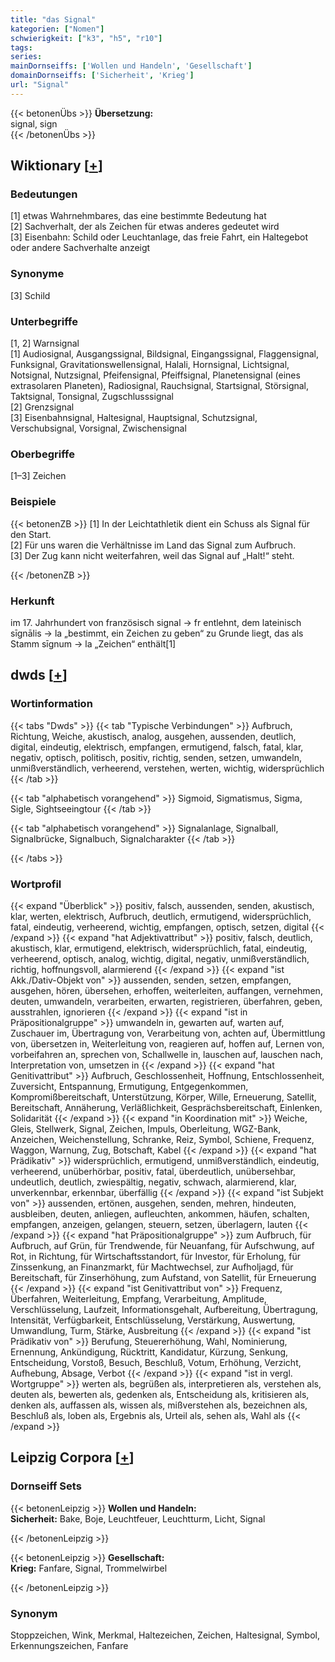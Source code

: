 ```yaml
---
title: "das Signal"
kategorien: ["Nomen"]
schwierigkeit: ["k3", "h5", "r10"]
tags:
series:
mainDornseiffs: ['Wollen und Handeln', 'Gesellschaft']
domainDornseiffs: ['Sicherheit', 'Krieg']
url: "Signal"
---
```


{{< betonenÜbs >}}
**Übersetzung:**  
signal, sign  
{{< /betonenÜbs >}}

## Wiktionary [[+](https://de.wiktionary.org/wiki/Signal)]

### Bedeutungen
[1] etwas Wahrnehmbares, das eine bestimmte Bedeutung hat  
[2] Sachverhalt, der als Zeichen für etwas anderes gedeutet wird  
[3] Eisenbahn: Schild oder Leuchtanlage, das freie Fahrt, ein Haltegebot oder andere Sachverhalte anzeigt  

### Synonyme
[3] Schild  

### Unterbegriffe
[1, 2] Warnsignal  
[1] Audiosignal, Ausgangssignal, Bildsignal, Eingangssignal, Flaggensignal, Funksignal, Gravitationswellensignal, Halali, Hornsignal, Lichtsignal, Notsignal, Nutzsignal, Pfeifensignal, Pfeiffsignal, Planetensignal (eines extrasolaren Planeten), Radiosignal, Rauchsignal, Startsignal, Störsignal, Taktsignal, Tonsignal, Zugschlusssignal  
[2] Grenzsignal  
[3] Eisenbahnsignal, Haltesignal, Hauptsignal, Schutzsignal, Verschubsignal, Vorsignal, Zwischensignal  

### Oberbegriffe
[1–3] Zeichen  

### Beispiele
{{< betonenZB >}}
[1] In der Leichtathletik dient ein Schuss als Signal für den Start.  
[2] Für uns waren die Verhältnisse im Land das Signal zum Aufbruch.  
[3] Der Zug kann nicht weiterfahren, weil das Signal auf „Halt!“ steht.  

{{< /betonenZB >}}
### Herkunft
im 17. Jahrhundert von französisch signal → fr entlehnt, dem lateinisch sīgnālis → la „bestimmt, ein Zeichen zu geben“ zu Grunde liegt, das als Stamm sīgnum → la „Zeichen“ enthält[1]  



## dwds [[+](https://www.dwds.de/wb/Signal)]

### Wortinformation
{{< tabs "Dwds" >}}
{{< tab "Typische Verbindungen" >}}
Aufbruch, Richtung, Weiche, akustisch, analog, ausgehen, aussenden, deutlich, digital, eindeutig, elektrisch, empfangen, ermutigend, falsch, fatal, klar, negativ, optisch, politisch, positiv, richtig, senden, setzen, umwandeln, unmißverständlich, verheerend, verstehen, werten, wichtig, widersprüchlich
{{< /tab >}}

{{< tab "alphabetisch vorangehend" >}}
Sigmoid, Sigmatismus, Sigma, Sigle, Sightseeingtour
{{< /tab >}}

{{< tab "alphabetisch vorangehend" >}}
Signalanlage, Signalball, Signalbrücke, Signalbuch, Signalcharakter
{{< /tab >}}

{{< /tabs >}}

### Wortprofil
{{< expand "Überblick" >}} positiv, falsch, aussenden, senden, akustisch, klar, werten, elektrisch, Aufbruch, deutlich, ermutigend, widersprüchlich, fatal, eindeutig, verheerend, wichtig, empfangen, optisch, setzen, digital {{< /expand >}}
{{< expand "hat Adjektivattribut" >}} positiv, falsch, deutlich, akustisch, klar, ermutigend, elektrisch, widersprüchlich, fatal, eindeutig, verheerend, optisch, analog, wichtig, digital, negativ, unmißverständlich, richtig, hoffnungsvoll, alarmierend {{< /expand >}}
{{< expand "ist Akk./Dativ-Objekt von" >}} aussenden, senden, setzen, empfangen, ausgehen, hören, übersehen, erhoffen, weiterleiten, auffangen, vernehmen, deuten, umwandeln, verarbeiten, erwarten, registrieren, überfahren, geben, ausstrahlen, ignorieren {{< /expand >}}
{{< expand "ist in Präpositionalgruppe" >}} umwandeln in, gewarten auf, warten auf, Zuschauer im, Übertragung von, Verarbeitung von, achten auf, Übermittlung von, übersetzen in, Weiterleitung von, reagieren auf, hoffen auf, Lernen von, vorbeifahren an, sprechen von, Schallwelle in, lauschen auf, lauschen nach, Interpretation von, umsetzen in {{< /expand >}}
{{< expand "hat Genitivattribut" >}} Aufbruch, Geschlossenheit, Hoffnung, Entschlossenheit, Zuversicht, Entspannung, Ermutigung, Entgegenkommen, Kompromißbereitschaft, Unterstützung, Körper, Wille, Erneuerung, Satellit, Bereitschaft, Annäherung, Verläßlichkeit, Gesprächsbereitschaft, Einlenken, Solidarität {{< /expand >}}
{{< expand "in Koordination mit" >}} Weiche, Gleis, Stellwerk, Signal, Zeichen, Impuls, Oberleitung, WGZ-Bank, Anzeichen, Weichenstellung, Schranke, Reiz, Symbol, Schiene, Frequenz, Waggon, Warnung, Zug, Botschaft, Kabel {{< /expand >}}
{{< expand "hat Prädikativ" >}} widersprüchlich, ermutigend, unmißverständlich, eindeutig, verheerend, unüberhörbar, positiv, fatal, überdeutlich, unübersehbar, undeutlich, deutlich, zwiespältig, negativ, schwach, alarmierend, klar, unverkennbar, erkennbar, überfällig {{< /expand >}}
{{< expand "ist Subjekt von" >}} aussenden, ertönen, ausgehen, senden, mehren, hindeuten, ausbleiben, deuten, anliegen, aufleuchten, ankommen, häufen, schalten, empfangen, anzeigen, gelangen, steuern, setzen, überlagern, lauten {{< /expand >}}
{{< expand "hat Präpositionalgruppe" >}} zum Aufbruch, für Aufbruch, auf Grün, für Trendwende, für Neuanfang, für Aufschwung, auf Rot, in Richtung, für Wirtschaftsstandort, für Investor, für Erholung, für Zinssenkung, an Finanzmarkt, für Machtwechsel, zur Aufholjagd, für Bereitschaft, für Zinserhöhung, zum Aufstand, von Satellit, für Erneuerung {{< /expand >}}
{{< expand "ist Genitivattribut von" >}} Frequenz, Überfahren, Weiterleitung, Empfang, Verarbeitung, Amplitude, Verschlüsselung, Laufzeit, Informationsgehalt, Aufbereitung, Übertragung, Intensität, Verfügbarkeit, Entschlüsselung, Verstärkung, Auswertung, Umwandlung, Turm, Stärke, Ausbreitung {{< /expand >}}
{{< expand "ist Prädikativ von" >}} Berufung, Steuererhöhung, Wahl, Nominierung, Ernennung, Ankündigung, Rücktritt, Kandidatur, Kürzung, Senkung, Entscheidung, Vorstoß, Besuch, Beschluß, Votum, Erhöhung, Verzicht, Aufhebung, Absage, Verbot {{< /expand >}}
{{< expand "ist in vergl. Wortgruppe" >}} werten als, begrüßen als, interpretieren als, verstehen als, deuten als, bewerten als, gedenken als, Entscheidung als, kritisieren als, denken als, auffassen als, wissen als, mißverstehen als, bezeichnen als, Beschluß als, loben als, Ergebnis als, Urteil als, sehen als, Wahl als {{< /expand >}}

## Leipzig Corpora [[+](https://corpora.uni-leipzig.de/en/res?word=Signal&corpusId=deu_newscrawl-public_2018)]

### Dornseiff Sets
{{< betonenLeipzig >}}
**Wollen und Handeln:**  
**Sicherheit:** Bake, Boje, Leuchtfeuer, Leuchtturm, Licht, Signal  

{{< /betonenLeipzig >}}


{{< betonenLeipzig >}}
**Gesellschaft:**  
**Krieg:** Fanfare, Signal, Trommelwirbel  

{{< /betonenLeipzig >}}

### Synonym
Stoppzeichen, Wink, Merkmal, Haltezeichen, Zeichen, Haltesignal, Symbol, Erkennungszeichen, Fanfare

